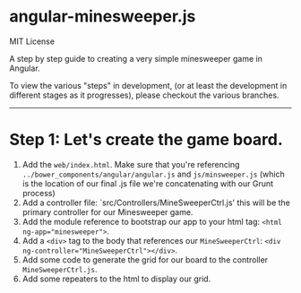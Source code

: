 angular-minesweeper.js
===========================

MIT License

A step by step guide to creating a very simple minesweeper game in Angular.

To view the various "steps" in development, (or at least the development in different stages as it progresses), please
checkout the various branches.

----

# Step 1: Let's create the game board.

1. Add the `web/index.html`. Make sure that you're referencing `../bower_components/angular/angular.js` and
`js/minsweeper.js` (which is the location of our final .js file we're concatenating with our Grunt process)
2. Add a controller file: `src/Controllers/MineSweeperCtrl.js' this will be the primary controller for our Minesweeper
game.
3. Add the module reference to bootstrap our app to your html tag: `<html ng-app="minesweeper">`.
4. Add a `<div>` tag to the body that references our `MineSweeperCtrl`: `<div ng-controller="MineSweeperCtrl"></div>`.
5. Add some code to generate the grid for our board to the controller `MineSweeperCtrl.js`.
6. Add some repeaters to the html to display our grid.